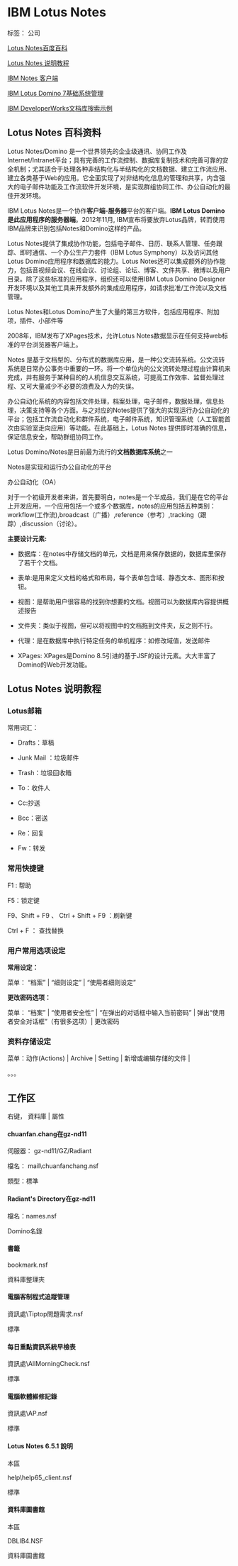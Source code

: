 ﻿# IBM Lotus Notes

标签： 公司


[Lotus Notes百度百科](http://baike.baidu.com/link?url=QJfqIMxAc0LRUquXwsUiow1Z2a2yo6wWKouX04SyeGh5CxEQDZ21QZ7g0M2NxMd43CKCmoYAz63lPdakz3fbbq)

[Lotus Notes 说明教程](http://wenku.baidu.com/link?url=CpyGnnzoW0YYV3G35SwSg2ikP8WLEgJAa9jkAMDvy050qRLlFKWADLYj8LHBO4nieqM2t800XCugudJKL2dshvNv-9wZ1WAstPYsngEu0H3###)

[IBM Notes 客户端](http://www.ibm.com/developerworks/cn/downloads/ls/lsndad/)

[IBM Lotus Domino 7基础系统管理](http://vdisk.weibo.com/s/uyNiG8EexZ7LT?from=page_100505_profile&wvr=6)

[IBM DeveloperWorks文档库搜索示例](http://www.ibm.com/developerworks/cn/views/lotus/libraryview.jsp?site_id=10&contentarea_by=Lotus&sort_by=&sort_order=2&start=1&end=100&topic_by=&product_by=&type_by=所有类别&show_abstract=true&search_by=&industry_by=&series_title_by=)




[]()










## Lotus Notes 百科资料




Lotus Notes/Domino 是一个世界领先的企业级通讯、协同工作及Internet/Intranet平台；具有完善的工作流控制、数据库复制技术和完善可靠的安全机制；尤其适合于处理各种非结构化与半结构化的文档数据、建立工作流应用、建立各类基于Web的应用。它全面实现了对非结构化信息的管理和共享，内含强大的电子邮件功能及工作流软件开发环境，是实现群组协同工作、办公自动化的最佳开发环境。




IBM Lotus Notes是一个协作**客户端-服务器**平台的客户端。**IBM Lotus Domino是此应用程序的服务器端**。2012年11月, IBM宣布将要放弃Lotus品牌，转而使用IBM品牌来识别包括Notes和Domino这样的产品。




Lotus Notes提供了集成协作功能，包括电子邮件、日历、联系人管理、任务跟踪、即时通信、一个办公生产力套件（IBM Lotus Symphony）以及访问其他Lotus Domino应用程序和数据库的能力。Lotus Notes还可以集成额外的协作能力，包括音视频会议、在线会议、讨论组、论坛、博客、文件共享、微博以及用户目录。除了这些标准的应用程序，组织还可以使用IBM Lotus Domino Designer开发环境以及其他工具来开发额外的集成应用程序，如请求批准/工作流以及文档管理。







Lotus Notes和Lotus Domino产生了大量的第三方软件，包括应用程序、附加项，插件、小部件等




2008年，IBM发布了XPages技术，允许Lotus Notes数据显示在任何支持web标准的平台浏览器客户端上。










Notes 是基于文档型的、分布式的数据库应用，是一种公文流转系统。公文流转系统是日常办公事务中重要的一环。将一个单位内的公文流转处理过程由计算机来完成，并有服务于某种目的的人机信息交互系统，可提高工作效率、监督处理过程、又可大量减少不必要的浪费及人为的失误。







办公自动化系统的内容包括文件处理，档案处理，电子邮件，数据处理，信息处理，决策支持等各个方面。与之对应的Notes提供了强大的实现运行办公自动化的平台；包括工作流自动化和群件系统，电子邮件系统，知识管理系统（人工智能首次由实验室走向应用）等功能。在此基础上，Lotus Notes 提供即时准确的信息，保证信息安全，帮助群组协同工作。







Lotus Domino/Notes是目前最为流行的**文档数据库系统**之一







Notes是实现和运行办公自动化的平台







办公自动化（OA）







对于一个初级开发者来讲，首先要明白，notes是一个半成品，我们是在它的平台上开发应用，一个应用包括一个或多个数据库，notes的应用包括五种类别：workflow(工作流),broadcast（广播）,reference（参考）,tracking（跟踪）,discussion（讨论）。







**主要设计元素:**




- 数据库：在notes中存储文档的单元，文档是用来保存数据的，数据库里保存了若干个文档。

- 表单:是用来定义文档的格式和布局，每个表单包含域、静态文本、图形和按钮。

- 视图：是帮助用户很容易的找到你想要的文档。视图可以为数据库内容提供概述报告

- 文件夹：类似于视图，但可以将视图中的文档拖到文件夹，反之则不行。

- 代理：是在数据库中执行特定任务的单机程序：如修改域值，发送邮件

- XPages: XPages是Domino 8.5引进的基于JSF的设计元素。大大丰富了Domino的Web开发功能。













## Lotus Notes 说明教程




### Lotus邮箱




常用词汇：




- Drafts：草稿

- Junk Mail ：垃圾邮件

- Trash：垃圾回收箱

- To：收件人

- Cc:抄送

- Bcc：密送

- Re：回复

- Fw：转发







### 常用快捷键




F1 : 帮助 

F5：锁定键

F9、Shift + F9 、 Ctrl + Shift + F9 ：刷新键

Ctrl + F ： 查找替换







### 用户常用选项设定




**常用设定：**

菜单： “档案” | “细则设定” | “使用者细则设定” 




**更改密码选项：**

菜单： “档案” | “使用者安全性” | “在弹出的对话框中输入当前密码” | 弹出“使用者安全对话框”（有很多选项）| 更改密码










### 资料存储设定




菜单：动作(Actions) | Archive | Setting | 新增或编辑存储的文件 | 




。。。













## 工作区




右键， 資料庫 | 屬性  




#### chuanfan.chang在gz-nd11




伺服器： gz-nd11/GZ/Radiant  

檔名： mail\chuanfanchang.nsf  

類型：標準  




#### Radiant's Directory在gz-nd11




檔名：names.nsf  

Domino名錄  




#### 書籤

bookmark.nsf   

資料庫整理夾  




#### 電腦客制程式追蹤管理




資訊處\Tiptop問題需求.nsf  

標準  




#### 每日重點資訊系統早檢表

資訊處\AllMorningCheck.nsf  

標準  







#### 電腦軟體維修記錄

資訊處\AP.nsf

標準







#### Lotus Notes 6.5.1 說明

本區  

help\help65_client.nsf   

標準  










#### 資料庫圖書館

本區  

DBLIB4.NSF  

資料庫圖書館  



















































































































